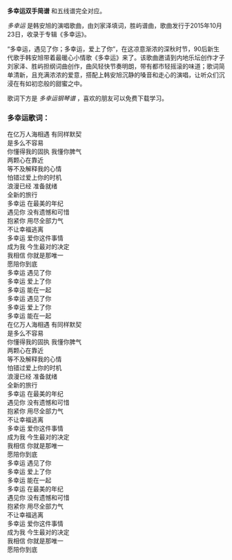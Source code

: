 

**多幸运双手简谱** 和五线谱完全对应。

_多幸运_ 是韩安旭的演唱歌曲，由刘家泽填词，胜屿谱曲，歌曲发行于2015年10月23日，收录于专辑《多幸运》。

“多幸运，遇见了你；多幸运，爱上了你”，在这凉意渐浓的深秋时节，90后新生代歌手韩安旭带着最暖心小情歌《多幸运》来了。该歌曲邀请到内地乐坛创作才子刘家泽、胜屿担纲词曲创作，曲风轻快节奏明朗，带有都市轻摇滚的味道；歌词简单清新，且充满浓浓的爱意，搭配上韩安旭沉静的嗓音和走心的演唱，让听众们沉浸在有如初恋般的甜蜜之中。

歌词下方是 _多幸运钢琴谱_ ，喜欢的朋友可以免费下载学习。

### 多幸运歌词：

在亿万人海相遇 有同样默契  
是多么不容易  
你懂得我的固执 我懂你脾气  
两颗心在靠近  
等不及解释我的心情  
怕错过爱上你的时机  
浪漫已经 准备就绪  
全新的旅行  
多幸运 在最美的年纪  
遇见你 没有遗憾和可惜  
抱紧你 用尽全部力气  
不让幸福逃离  
多幸运 爱你这件事情  
成为我 今生最对的决定  
我相信 你就是那唯一  
愿陪你到底  
多幸运 遇见了你  
多幸运 爱上了你  
多幸运 能在一起  
多幸运 遇见了你  
多幸运 爱上了你  
多幸运 能在一起  
在亿万人海相遇 有同样默契  
是多么不容易  
你懂得我的固执 我懂你脾气  
两颗心在靠近  
等不及解释我的心情  
怕错过爱上你的时机  
浪漫已经 准备就绪  
全新的旅行  
多幸运 在最美的年纪  
遇见你 没有遗憾和可惜  
抱紧你 用尽全部力气  
不让幸福逃离  
多幸运 爱你这件事情  
成为我 今生最对的决定  
我相信 你就是那唯一  
愿陪你到底  
多幸运 遇见了你  
多幸运 爱上了你  
多幸运 能在一起  
多幸运 在最美的年纪  
遇见你 没有遗憾和可惜  
抱紧你 用尽全部力气  
不让幸福逃离  
多幸运 爱你这件事情  
成为我 今生最对的决定  
我相信 你就是那唯一  
愿陪你到底


